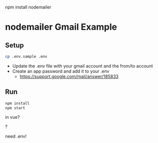 npm install nodemailer


# nodemailer Gmail Example

## Setup

```sh
cp .env.sample .env
```

* Update the .env file with your gmail account and the from/to account
* Create an app password and add it to your .env
  * https://support.google.com/mail/answer/185833

## Run

```sh
npm install
npm start
```

in vue?
 <script src="app.js" charset="utf-8"></script> ?


need .env!